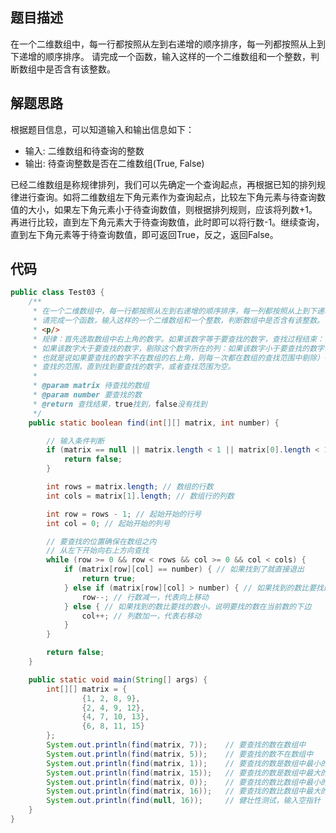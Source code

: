 ## 题目描述
在一个二维数组中，每一行都按照从左到右递增的顺序排序，每一列都按照从上到下递增的顺序排序。 请完成一个函数，输入这样的一个二维数组和一个整数，判断数组中是否含有该整数。

## 解题思路
根据题目信息，可以知道输入和输出信息如下：
- 输入: 二维数组和待查询的整数
- 输出: 待查询整数是否在二维数组(True, False)


已经二维数组是称规律排列，我们可以先确定一个查询起点，再根据已知的排列规律进行查询。如将二维数组左下角元素作为查询起点，比较左下角元素与待查询数值的大小，如果左下角元素小于待查询数值，则根据排列规则，应该将列数+1。再进行比较，直到左下角元素大于待查询数值，此时即可以将行数-1。继续查询，直到左下角元素等于待查询数值，即可返回True，反之，返回False。

## 代码
```java
public class Test03 {
    /**
     * 在一个二维数组中，每一行都按照从左到右递增的顺序排序，每一列都按照从上到下递增的顺序排序。
     * 请完成一个函数，输入这样的一个二维数组和一个整数，判断数组中是否含有该整数。
     * <p/>
     * 规律：首先选取数组中右上角的数字。如果该数字等于要查找的数字，查找过程结束：
     * 如果该数字大于要查找的数字，剔除这个数字所在的列：如果该数字小于要查找的数字，剔除这个数字所在的行。
     * 也就是说如果要查找的数字不在数组的右上角，则每－次都在数组的查找范围中剔除）行或者一列，这样每一步都可以缩小
     * 查找的范围，直到找到要查找的数字，或者查找范围为空。
     *
     * @param matrix 待查找的数组
     * @param number 要查找的数
     * @return 查找结果，true找到，false没有找到
     */
    public static boolean find(int[][] matrix, int number) {

        // 输入条件判断
        if (matrix == null || matrix.length < 1 || matrix[0].length < 1) {
            return false;
        }

        int rows = matrix.length; // 数组的行数
        int cols = matrix[1].length; // 数组行的列数

        int row = rows - 1; // 起始开始的行号
        int col = 0; // 起始开始的列号

        // 要查找的位置确保在数组之内
        // 从左下开始向右上方向查找
        while (row >= 0 && row < rows && col >= 0 && col < cols) {
            if (matrix[row][col] == number) { // 如果找到了就直接退出
                return true;
            } else if (matrix[row][col] > number) { // 如果找到的数比要找的数大，说明要找的数在当前数的左边
                row--; // 行数减一，代表向上移动
            } else { // 如果找到的数比要找的数小，说明要找的数在当前数的下边
                col++; // 列数加一，代表右移动
            }
        }

        return false;
    }

    public static void main(String[] args) {
        int[][] matrix = {
                {1, 2, 8, 9},
                {2, 4, 9, 12},
                {4, 7, 10, 13},
                {6, 8, 11, 15}
        };
        System.out.println(find(matrix, 7));    // 要查找的数在数组中
        System.out.println(find(matrix, 5));    // 要查找的数不在数组中
        System.out.println(find(matrix, 1));    // 要查找的数是数组中最小的数字
        System.out.println(find(matrix, 15));   // 要查找的数是数组中最大的数字
        System.out.println(find(matrix, 0));    // 要查找的数比数组中最小的数字还小
        System.out.println(find(matrix, 16));   // 要查找的数比数组中最大的数字还大
        System.out.println(find(null, 16));     // 健壮性测试，输入空指针
    }
}
```

